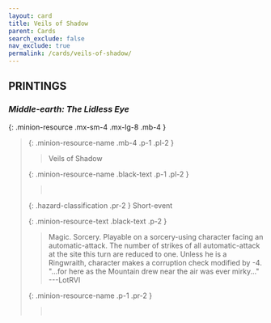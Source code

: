 ```yaml
---
layout: card
title: Veils of Shadow
parent: Cards
search_exclude: false
nav_exclude: true
permalink: /cards/veils-of-shadow/
---
```


## PRINTINGS


### _Middle-earth: The Lidless Eye_

{: .minion-resource .mx-sm-4 .mx-lg-8 .mb-4 }
> {: .minion-resource-name .mb-4 .p-1 .pl-2 }
> > <div class="hazard-mp"></div>
> > <div class="card-name">Veils of Shadow</div>
>
> {: .minion-resource-name .black-text .p-1 .pl-2 }
> > &nbsp;
>
> {: .hazard-classification .pr-2 }
> Short-event
>
> {: .minion-resource-text .black-text .p-2 }
> > Magic. Sorcery. Playable on a sorcery-using character facing an automatic-attack. The number of strikes of all automatic-attack at the site this turn are reduced to one. Unless he is a Ringwraith, character makes a corruption check modified by -4.  "...for here as the Mountain drew near the air was ever mirky..." ---LotRVI 
> 
> {: .minion-resource-name .p-1 .pr-2 }
> > <div class="card-shield"></div>
> > <div class="card-corruption-white">&nbsp;</div>
